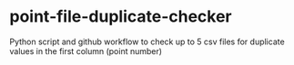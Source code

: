 # point-file-duplicate-checker
Python script and github workflow to check up to 5 csv files for duplicate values in the first column (point number)
